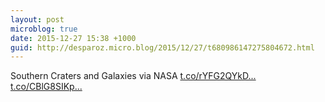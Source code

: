 ```yaml
---
layout: post
microblog: true
date: 2015-12-27 15:38 +1000
guid: http://desparoz.micro.blog/2015/12/27/t680986147275804672.html
---
```

Southern Craters and Galaxies via NASA [t.co/rYFG2QYkD...](https://t.co/rYFG2QYkDy) [t.co/CBlG8SIKp...](https://t.co/CBlG8SIKp2)
